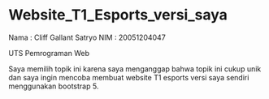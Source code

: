 # Website_T1_Esports_versi_saya

Nama : Cliff Gallant Satryo
NIM : 20051204047

UTS Pemrograman Web

Saya memilih topik ini karena saya menganggap bahwa topik ini cukup unik dan saya ingin mencoba membuat website T1 esports versi saya sendiri menggunakan bootstrap 5.
